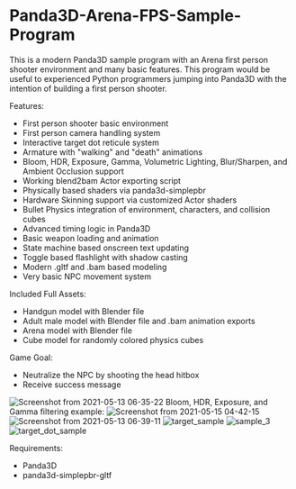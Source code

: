 # Panda3D-Arena-FPS-Sample-Program
This is a modern Panda3D sample program with an Arena first person shooter environment and many basic features. This program would be useful to experienced Python programmers jumping into Panda3D with the intention of building a first person shooter.

Features:
- First person shooter basic environment
- First person camera handling system
- Interactive target dot reticule system
- Armature with "walking" and "death" animations
- Bloom, HDR, Exposure, Gamma, Volumetric Lighting, Blur/Sharpen, and Ambient Occlusion support
- Working blend2bam Actor exporting script
- Physically based shaders via panda3d-simplepbr
- Hardware Skinning support via customized Actor shaders
- Bullet Physics integration of environment, characters, and collision cubes
- Advanced timing logic in Panda3D
- Basic weapon loading and animation
- State machine based onscreen text updating
- Toggle based flashlight with shadow casting
- Modern .gltf and .bam based modeling
- Very basic NPC movement system 

Included Full Assets:
- Handgun model with Blender file
- Adult male model with Blender file and .bam animation exports
- Arena model with Blender file
- Cube model for randomly colored physics cubes

Game Goal:
- Neutralize the NPC by shooting the head hitbox
- Receive success message

![Screenshot from 2021-05-13 06-35-22](https://user-images.githubusercontent.com/3117958/118127627-3127a180-b3b7-11eb-9e24-3ba0bd18852f.png)
Bloom, HDR, Exposure, and Gamma filtering example:
![Screenshot from 2021-05-15 04-42-15](https://user-images.githubusercontent.com/3117958/118362592-4c2c1a00-b54d-11eb-807d-488140bc33be.png)
![Screenshot from 2021-05-13 06-39-11](https://user-images.githubusercontent.com/3117958/118127681-3f75bd80-b3b7-11eb-9de0-c902521ae374.png)
![target_sample](https://user-images.githubusercontent.com/3117958/115130068-87b4e200-9fa9-11eb-9db8-6c0ccb8f44c4.png)
![sample_3](https://user-images.githubusercontent.com/3117958/115130069-8a173c00-9fa9-11eb-9b26-10b824866a25.png)
![target_dot_sample](https://user-images.githubusercontent.com/3117958/115130071-8c799600-9fa9-11eb-9084-2f7c3352852d.png)

Requirements: 
- Panda3D
- panda3d-simplepbr-gltf
